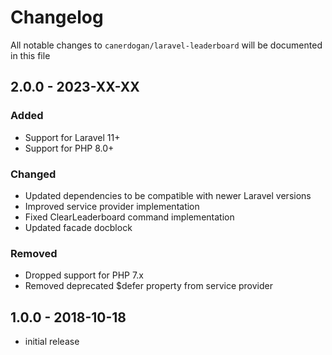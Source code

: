 # Changelog

All notable changes to `canerdogan/laravel-leaderboard` will be documented in this file

## 2.0.0 - 2023-XX-XX

### Added
- Support for Laravel 11+
- Support for PHP 8.0+

### Changed
- Updated dependencies to be compatible with newer Laravel versions
- Improved service provider implementation
- Fixed ClearLeaderboard command implementation
- Updated facade docblock

### Removed
- Dropped support for PHP 7.x
- Removed deprecated $defer property from service provider

## 1.0.0 - 2018-10-18

- initial release